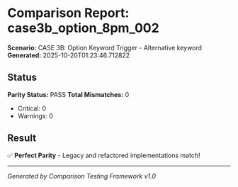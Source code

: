 # Comparison Report: case3b_option_8pm_002
**Scenario:** CASE 3B: Option Keyword Trigger - Alternative keyword
**Generated:** 2025-10-20T01:23:46.712822

## Status
**Parity Status:** PASS
**Total Mismatches:** 0
  - Critical: 0
  - Warnings: 0

## Result
✅ **Perfect Parity** - Legacy and refactored implementations match!

---
*Generated by Comparison Testing Framework v1.0*
